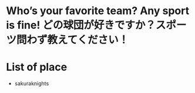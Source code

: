 # Who’s your favorite team? Any sport is fine! どの球団が好きですか？スポーツ問わず教えてください！

# List of place
- sakuraknights
